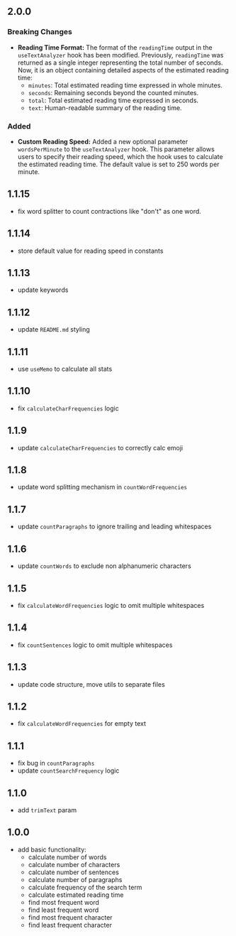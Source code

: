 ## 2.0.0

### Breaking Changes

- **Reading Time Format:** The format of the `readingTime` output in the `useTextAnalyzer` hook has been modified. Previously, `readingTime` was returned as a single integer representing the total number of seconds. Now, it is an object containing detailed aspects of the estimated reading time:
  - `minutes`: Total estimated reading time expressed in whole minutes.
  - `seconds`: Remaining seconds beyond the counted minutes.
  - `total`: Total estimated reading time expressed in seconds.
  - `text`: Human-readable summary of the reading time.

### Added

- **Custom Reading Speed:** Added a new optional parameter `wordsPerMinute` to the `useTextAnalyzer` hook. This parameter allows users to specify their reading speed, which the hook uses to calculate the estimated reading time. The default value is set to 250 words per minute.

## 1.1.15

- fix word splitter to count contractions like "don't" as one word.

## 1.1.14

- store default value for reading speed in constants

## 1.1.13

- update keywords

## 1.1.12

- update `README.md` styling

## 1.1.11

- use `useMemo` to calculate all stats

## 1.1.10

- fix `calculateCharFrequencies` logic

## 1.1.9

- update `calculateCharFrequencies` to correctly calc emoji

## 1.1.8

- update word splitting mechanism in `countWordFrequencies`

## 1.1.7

- update `countParagraphs` to ignore trailing and leading whitespaces

## 1.1.6

- update `countWords` to exclude non alphanumeric characters

## 1.1.5

- fix `calculateWordFrequencies` logic to omit multiple whitespaces

## 1.1.4

- fix `countSentences` logic to omit multiple whitespaces

## 1.1.3

- update code structure, move utils to separate files

## 1.1.2

- fix `calculateWordFrequencies` for empty text

## 1.1.1

- fix bug in `countParagraphs`
- update `countSearchFrequency` logic

## 1.1.0

- add `trimText` param

## 1.0.0

- add basic functionality:
  - calculate number of words
  - calculate number of characters
  - calculate number of sentences
  - calculate number of paragraphs
  - calculate frequency of the search term
  - calculate estimated reading time
  - find most frequent word
  - find least frequent word
  - find most frequent character
  - find least frequent character

